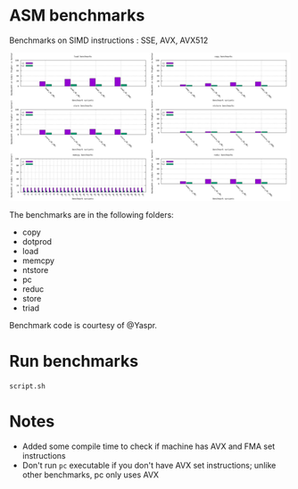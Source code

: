 # ASM benchmarks
 Benchmarks on SIMD instructions : SSE, AVX, AVX512

![](plots_bw.png)

 The benchmarks are in the following folders:
 - copy
 - dotprod
 - load
 - memcpy
 - ntstore
 - pc
 - reduc
 - store
 - triad

 Benchmark code is courtesy of @Yaspr.

# Run benchmarks

```
script.sh
```

# Notes
- Added some compile time to check if machine has AVX and FMA set instructions
- Don't run `pc` executable if you don't have AVX set instructions; unlike other benchmarks, pc only uses AVX
